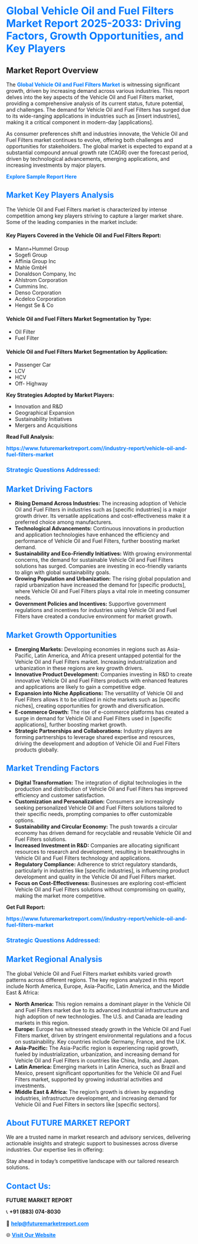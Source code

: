 <h1 style="color: #007BFF;">Global Vehicle Oil and Fuel Filters Market Report 2025-2033: Driving Factors, Growth Opportunities, and Key Players</h1>

<section id="overview">
<h2>Market Report Overview</h2>
<p>The <a href="https://www.futuremarketreport.com//industry-report/vehicle-oil-and-fuel-filters-market" style="color: #007BFF; text-decoration: none;"><strong>Global Vehicle Oil and Fuel Filters Market</strong></a> is witnessing significant growth, driven by increasing demand across various industries. This report delves into the key aspects of the Vehicle Oil and Fuel Filters market, providing a comprehensive analysis of its current status, future potential, and challenges. The demand for Vehicle Oil and Fuel Filters has surged due to its wide-ranging applications in industries such as [insert industries], making it a critical component in modern-day [applications].</p>
<p>As consumer preferences shift and industries innovate, the Vehicle Oil and Fuel Filters market continues to evolve, offering both challenges and opportunities for stakeholders. The global market is expected to expand at a substantial compound annual growth rate (CAGR) over the forecast period, driven by technological advancements, emerging applications, and increasing investments by major players.</p>
</section>

<section id="overview">
<p><a href="https://www.futuremarketreport.com//request-sample/reportId=47362" style="color: #007BFF; text-decoration: none;"><strong>Explore Sample Report Here</strong></a></p>
</section>

<section id="key-players">
<h2 style="color: #007BFF;">Market Key Players Analysis</h2>
<p>The Vehicle Oil and Fuel Filters market is characterized by intense competition among key players striving to capture a larger market share. Some of the leading companies in the market include:</p>
<h4>Key Players Covered in the Vehicle Oil and Fuel Filters Report:</h4>
<ul><li>Mann+Hummel Group</li><li>Sogefi Group</li><li>Affinia Group Inc</li><li>Mahle GmbH</li><li>Donaldson Company, Inc</li><li>Ahlstrom Corporation</li><li>Cummins Inc.</li><li>Denso Corporation</li><li>Acdelco Corporation</li><li>Hengst Se &amp; Co</li></ul>
<h4>Vehicle Oil and Fuel Filters Market Segmentation by Type:</h4>
<ul><li>Oil Filter</li><li>Fuel Filter</li></ul>

<h4>Vehicle Oil and Fuel Filters Market Segmentation by Application:</h4>
<ul><li>Passenger Car</li><li>LCV</li><li>HCV</li><li>Off- Highway</li></ul>
<p><strong>Key Strategies Adopted by Market Players:</strong></p>
<ul>
<li>Innovation and R&D</li>
<li>Geographical Expansion</li>
<li>Sustainability Initiatives</li>
<li>Mergers and Acquisitions</li>
</ul>
</section>

<section>
<p><strong>Read Full Analysis: </strong></p><a href="https://www.futuremarketreport.com//industry-report/vehicle-oil-and-fuel-filters-market" style="color: #007BFF; text-decoration: none;"><strong>https://www.futuremarketreport.com//industry-report/vehicle-oil-and-fuel-filters-market</strong></a>
<h3 style="color: #007BFF;">Strategic Questions Addressed:</h3>
</section>

<section id="driving-factors">
<h2 style="color: #007BFF;">Market Driving Factors</h2>
<ul>
<li><strong>Rising Demand Across Industries:</strong> The increasing adoption of Vehicle Oil and Fuel Filters in industries such as [specific industries] is a major growth driver. Its versatile applications and cost-effectiveness make it a preferred choice among manufacturers.</li>
<li><strong>Technological Advancements:</strong> Continuous innovations in production and application technologies have enhanced the efficiency and performance of Vehicle Oil and Fuel Filters, further boosting market demand.</li>
<li><strong>Sustainability and Eco-Friendly Initiatives:</strong> With growing environmental concerns, the demand for sustainable Vehicle Oil and Fuel Filters solutions has surged. Companies are investing in eco-friendly variants to align with global sustainability goals.</li>
<li><strong>Growing Population and Urbanization:</strong> The rising global population and rapid urbanization have increased the demand for [specific products], where Vehicle Oil and Fuel Filters plays a vital role in meeting consumer needs.</li>
<li><strong>Government Policies and Incentives:</strong> Supportive government regulations and incentives for industries using Vehicle Oil and Fuel Filters have created a conducive environment for market growth.</li>
</ul>
</section>

<section id="growth-opportunities">
<h2 style="color: #007BFF;">Market Growth Opportunities</h2>
<ul>
<li><strong>Emerging Markets:</strong> Developing economies in regions such as Asia-Pacific, Latin America, and Africa present untapped potential for the Vehicle Oil and Fuel Filters market. Increasing industrialization and urbanization in these regions are key growth drivers.</li>
<li><strong>Innovative Product Development:</strong> Companies investing in R&D to create innovative Vehicle Oil and Fuel Filters products with enhanced features and applications are likely to gain a competitive edge.</li>
<li><strong>Expansion into Niche Applications:</strong> The versatility of Vehicle Oil and Fuel Filters allows it to be utilized in niche markets such as [specific niches], creating opportunities for growth and diversification.</li>
<li><strong>E-commerce Growth:</strong> The rise of e-commerce platforms has created a surge in demand for Vehicle Oil and Fuel Filters used in [specific applications], further boosting market growth.</li>
<li><strong>Strategic Partnerships and Collaborations:</strong> Industry players are forming partnerships to leverage shared expertise and resources, driving the development and adoption of Vehicle Oil and Fuel Filters products globally.</li>
</ul>
</section>

<section id="trending-factors">
<h2 style="color: #007BFF;">Market Trending Factors</h2>
<ul>
<li><strong>Digital Transformation:</strong> The integration of digital technologies in the production and distribution of Vehicle Oil and Fuel Filters has improved efficiency and customer satisfaction.</li>
<li><strong>Customization and Personalization:</strong> Consumers are increasingly seeking personalized Vehicle Oil and Fuel Filters solutions tailored to their specific needs, prompting companies to offer customizable options.</li>
<li><strong>Sustainability and Circular Economy:</strong> The push towards a circular economy has driven demand for recyclable and reusable Vehicle Oil and Fuel Filters solutions.</li>
<li><strong>Increased Investment in R&D:</strong> Companies are allocating significant resources to research and development, resulting in breakthroughs in Vehicle Oil and Fuel Filters technology and applications.</li>
<li><strong>Regulatory Compliance:</strong> Adherence to strict regulatory standards, particularly in industries like [specific industries], is influencing product development and quality in the Vehicle Oil and Fuel Filters market.</li>
<li><strong>Focus on Cost-Effectiveness:</strong> Businesses are exploring cost-efficient Vehicle Oil and Fuel Filters solutions without compromising on quality, making the market more competitive.</li>
</ul>
</section>

<section>
<p><strong>Get Full Report: </strong></p><a href="https://www.futuremarketreport.com//industry-report/vehicle-oil-and-fuel-filters-market" style="color: #007BFF; text-decoration: none;"><strong>https://www.futuremarketreport.com//industry-report/vehicle-oil-and-fuel-filters-market</strong></a>
<h3 style="color: #007BFF;">Strategic Questions Addressed:</h3>
</section>


<section id="regional-analysis">
<h2 style="color: #007BFF;">Market Regional Analysis</h2>
<p>The global Vehicle Oil and Fuel Filters market exhibits varied growth patterns across different regions. The key regions analyzed in this report include North America, Europe, Asia-Pacific, Latin America, and the Middle East & Africa:</p>
<ul>
<li><strong>North America:</strong> This region remains a dominant player in the Vehicle Oil and Fuel Filters market due to its advanced industrial infrastructure and high adoption of new technologies. The U.S. and Canada are leading markets in this region.</li>
<li><strong>Europe:</strong> Europe has witnessed steady growth in the Vehicle Oil and Fuel Filters market, driven by stringent environmental regulations and a focus on sustainability. Key countries include Germany, France, and the U.K.</li>
<li><strong>Asia-Pacific:</strong> The Asia-Pacific region is experiencing rapid growth, fueled by industrialization, urbanization, and increasing demand for Vehicle Oil and Fuel Filters in countries like China, India, and Japan.</li>
<li><strong>Latin America:</strong> Emerging markets in Latin America, such as Brazil and Mexico, present significant opportunities for the Vehicle Oil and Fuel Filters market, supported by growing industrial activities and investments.</li>
<li><strong>Middle East & Africa:</strong> The region’s growth is driven by expanding industries, infrastructure development, and increasing demand for Vehicle Oil and Fuel Filters in sectors like [specific sectors].</li>
</ul>
</section>

<footer>
<h2 style="color: #007BFF;">About FUTURE MARKET REPORT</h2>
<p>We are a trusted name in market research and advisory services, delivering actionable insights and strategic support to businesses across diverse industries. Our expertise lies in offering:</p>

<p>Stay ahead in today’s competitive landscape with our tailored research solutions.</p>

<h2 style="color: #007BFF;">Contact Us:</h2>
<p><strong>FUTURE MARKET REPORT</strong></p>
<p>📞 <strong>+91 (883) 074-8030</strong></p>
<p>📧 <strong><a href="mailto:help@futuremarketreport.com" style="color: #007BFF;">help@futuremarketreport.com</a></strong></p>
<p>🌐 <strong><a href="https://www.futuremarketreport.com/" style="color: #007BFF;">Visit Our Website</a></strong></p>
</footer>